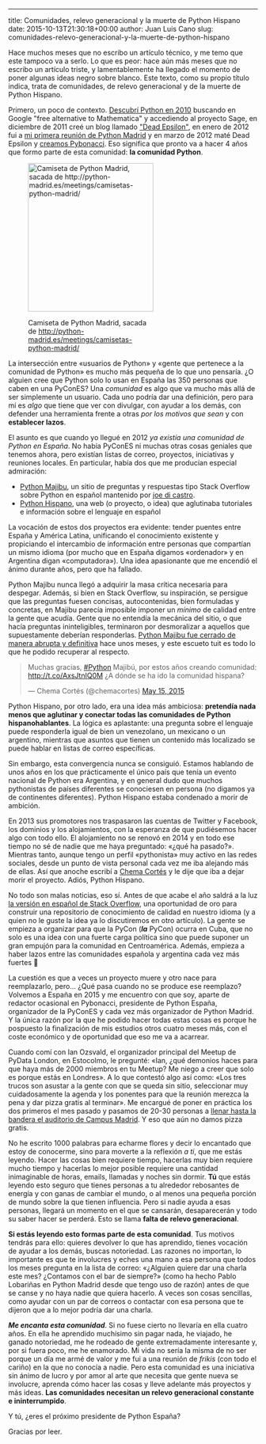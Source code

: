 ---
title: Comunidades, relevo generacional y la muerte de Python Hispano
date: 2015-10-13T21:30:18+00:00
author: Juan Luis Cano
slug: comunidades-relevo-generacional-y-la-muerte-de-python-hispano

Hace muchos meses que no escribo un artículo técnico, y me temo que este tampoco va a serlo. Lo que es peor: hace aún más meses que no escribo un artículo triste, y lamentablemente ha llegado el momento de poner algunas ideas negro sobre blanco. Este texto, como su propio título indica, trata de comunidades, de relevo generacional y de la muerte de Python Hispano.

Primero, un poco de contexto. [Descubrí Python en 2010](https://groups.google.com/d/msg/clases-2009-2010/2ZBNzZKfypk/6ai711EZE94J) buscando en Google "free alternative to Mathematica" y accediendo al proyecto Sage, en diciembre de 2011 creé un blog llamado ["Dead Epsilon"](http://web.archive.org/web/20120505160240/http://juanlu001.github.com/), en enero de 2012 fui a [mi primera reunión de Python Madrid](http://python-madrid.es/meetings/reunion-enero-2012-python-madrid/) y en marzo de 2012 maté Dead Epsilon y [creamos Pybonacci](http://pybonacci.org/2012/03/16/introduccion-a-python-para-cientificos-e-ingenieros/). Eso significa que pronto va a hacer 4 años que formo parte de esta comunidad: **la comunidad Python**.<figure id="attachment_3485" style="width: 253px" class="wp-caption aligncenter">

[<img src="http://pybonacci.org/wp-content/uploads/2015/10/cami_white-253x300.jpg" alt="Camiseta de Python Madrid, sacada de http://python-madrid.es/meetings/camisetas-python-madrid/" width="253" height="300" class="size-medium wp-image-3485" srcset="https://pybonacci.org/wp-content/uploads/2015/10/cami_white-253x300.jpg 253w, https://pybonacci.org/wp-content/uploads/2015/10/cami_white.jpg 608w" sizes="(max-width: 253px) 100vw, 253px" />](http://pybonacci.org/wp-content/uploads/2015/10/cami_white.jpg)<figcaption class="wp-caption-text">Camiseta de Python Madrid, sacada de http://python-madrid.es/meetings/camisetas-python-madrid/</figcaption></figure> 

La intersección entre «usuarios de Python» y «gente que pertenece a la comunidad de Python» es mucho más pequeña de lo que uno pensaría. ¿O alguien cree que Python solo lo usan en España las 350 personas que caben en una PyConES? Una _comunidad_ es algo que va mucho más allá de ser simplemente un usuario. Cada uno podría dar una definición, pero para mí es _algo_ que tiene que ver con divulgar, con ayudar a los demás, con defender una herramienta frente a otras _por los motivos que sean_ y con **establecer lazos**.

<!--more-->

El asunto es que cuando yo llegué en 2012 _ya existía una comunidad de Python en España_. No había PyConES ni muchas otras cosas geniales que tenemos ahora, pero existían listas de correo, proyectos, iniciativas y reuniones locales. En particular, había dos que me producían especial admiración:

  * [Python Majibu](http://web.archive.org/web/20131205095450/http://python.majibu.org/), un sitio de preguntas y respuestas tipo Stack Overflow sobre Python en español mantenido por [joe di castro](http://joedicastro.com/).
  * [Python Hispano](http://web.archive.org/web/20140212200352/http://python-hispano.org/), una web (o proyecto, o idea) que aglutinaba tutoriales e información sobre el lenguaje en español

La vocación de estos dos proyectos era evidente: tender puentes entre España y América Latina, unificando el conocimiento existente y propiciando el intercambio de información entre personas que compartían un mismo idioma (por mucho que en España digamos «ordenador» y en Argentina digan «computadora»). Una idea apasionante que me encendió el ánimo durante años, pero que ha fallado.

Python Majibu nunca llegó a adquirir la masa crítica necesaria para despegar. Además, si bien en Stack Overflow, su inspiración, se persigue que las preguntas fuesen concisas, autocontenidas, bien formuladas y concretas, en Majibu parecía imposible imponer un _mínimo_ de calidad entre la gente que acudía. Gente que no entendía la mecánica del sitio, o que hacía preguntas ininteligibles, terminaron por desmoralizar a aquellos que supuestamente deberían responderlas. [Python Majibu fue cerrado de manera abrupta y definitiva](https://twitter.com/chemacortes/status/599121137935736832) hace unos meses, y este escueto tuit es todo lo que he podido recuperar al respecto.

<blockquote class="twitter-tweet" width="550">
  <p lang="es" dir="ltr">
    Muchas gracias, <a href="https://twitter.com/hashtag/Python?src=hash">#Python</a> Majibú, por estos años creando comunidad: <a href="http://t.co/AxsJtnIQ0M">http://t.co/AxsJtnIQ0M</a> ¿A dónde se ha ido la comunidad hispana?
  </p>
  
  <p>
    &mdash; Chema Cortés (@chemacortes) <a href="https://twitter.com/chemacortes/status/599121137935736832">May 15, 2015</a>
  </p>
</blockquote>



Python Hispano, por otro lado, era una idea más ambiciosa: **pretendía nada menos que aglutinar y conectar todas las comunidades de Python hispanohablantes**. La lógica es aplastante: una pregunta sobre el lenguaje puede responderla igual de bien un venezolano, un mexicano o un argentino, mientras que asuntos que tienen un contenido más localizado se puede hablar en listas de correo específicas.

Sin embargo, esta convergencia nunca se consiguió. Estamos hablando de unos años en los que prácticamente el único país que tenía un evento nacional de Python era Argentina, y en general dudo que muchos pythonistas de países diferentes se conociesen en persona (no digamos ya de continentes diferentes). Python Hispano estaba condenado a morir de ambición.

En 2013 sus promotores nos traspasaron las cuentas de Twitter y Facebook, los dominios y los alojamientos, con la esperanza de que pudiésemos hacer algo con todo ello. El alojamiento no se renovó en 2014 y en todo ese tiempo no sé de nadie que me haya preguntado: «¿qué ha pasado?». Mientras tanto, aunque tengo un perfil «pythonista» muy activo en las redes sociales, desde un punto de vista personal cada vez me iba alejando más de ellas. Así que anoche escribí a [Chema Cortés](http://ch3m4.org) y le dije que iba a dejar morir el proyecto. Adiós, Python Hispano.

No todo son malas noticias, eso sí. Antes de que acabe el año saldrá a la luz [la versión en español de Stack Overflow](http://area51.stackexchange.com/proposals/42810/stack-overflow-in-spanish), una oportunidad de oro para construir una repositorio de conocimiento de calidad en nuestro idioma (y a quien no le guste la idea ya lo discutiremos en otro artículo). La gente se empieza a organizar para que la PyCon (**_la_** PyCon) ocurra en Cuba, que no solo es una idea con una fuerte carga política sino que puede suponer un gran empujón para la comunidad en Centroamérica. Además, empieza a haber lazos entre las comunidades española y argentina cada vez más fuertes 🙂

La cuestión es que a veces un proyecto muere y otro nace para reemplazarlo, pero... ¿Qué pasa cuando no se produce ese reemplazo? Volvemos a España en 2015 y me encuentro con que soy, aparte de redactor ocasional en Pybonacci, presidente de Python España, organizador de la PyConES y cada vez más organizador de Python Madrid. Y la única razón por la que he podido hacer todas estas cosas es porque he pospuesto la finalización de mis estudios otros cuatro meses más, con el coste económico y de oportunidad que eso me va a acarrear.

Cuando comí con Ian Ozsvald, el organizador principal del Meetup de PyData London, en Estocolmo, le pregunté: «Ian, ¿qué demonios haces para que haya más de 2000 miembros en tu Meetup? Me niego a creer que solo es porque estás en Londres». A lo que contestó algo así como: «Los tres trucos son asustar a la gente con que se queda sin sitio, seleccionar muy cuidadosamente la agenda y los ponentes para que la reunión merezca la pena y dar pizza gratis al terminar». Me encargué de poner en práctica los dos primeros el mes pasado y pasamos de 20-30 personas a [llenar hasta la bandera el auditorio de Campus Madrid](http://www.meetup.com/Madrid-Python-Meetup/events/224611384/). Y eso que aún no damos pizza gratis.

No he escrito 1000 palabras para echarme flores y decir lo encantado que estoy de conocerme, sino para moverte a la reflexión _a ti_, que me estás leyendo. Hacer las cosas bien requiere tiempo, hacerlas muy bien requiere mucho tiempo y hacerlas lo mejor posible requiere una cantidad inimaginable de horas, emails, llamadas y noches sin dormir. **Tú** que estás leyendo esto seguro que tienes personas a tu alrededor rebosantes de energía y con ganas de cambiar el mundo, o al menos una pequeña porción de mundo sobre la que tienen influencia. Pero si nadie ayuda a esas personas, llegará un momento en el que se cansarán, desaparecerán y todo su saber hacer se perderá. Esto se llama **falta de relevo generacional**.

**Si estás leyendo esto formas parte de esta comunidad**. Tus motivos tendrás para ello: quieres devolver lo que has aprendido, tienes vocación de ayudar a los demás, buscas notoriedad. Las razones no importan, lo importante es que te involucres y eches una mano a esa persona que todos los meses pregunta en la lista de correo: «¿Alguien quiere dar una charla este mes? ¿Contamos con el bar de siempre?» (como ha hecho Pablo Lobariñas en Python Madrid desde que tengo uso de razón) antes de que se canse y no haya nadie que quiera hacerlo. A veces son cosas sencillas, como ayudar con un par de correos o contactar con esa persona que te dijeron que a lo mejor podría dar una charla.

**_Me encanta esta comunidad_**. Si no fuese cierto no llevaría en ella cuatro años. En ella he aprendido muchísimo sin pagar nada, he viajado, he ganado notoriedad, me he rodeado de gente extremadamente interesante y, por si fuera poco, me he enamorado. Mi vida no sería la misma de no ser porque un día me armé de valor y me fui a una reunión de _frikis_ (con todo el cariño) en la que no conocía a nadie. Pero esta comunidad es una iniciativa sin ánimo de lucro y por amor al arte que necesita que gente nueva se involucre, aprenda cómo hacer las cosas y lleve adelante más proyectos y más ideas. **Las comunidades necesitan un relevo generacional constante e ininterrumpido**.

Y tú, ¿eres el próximo presidente de Python España?

Gracias por leer.